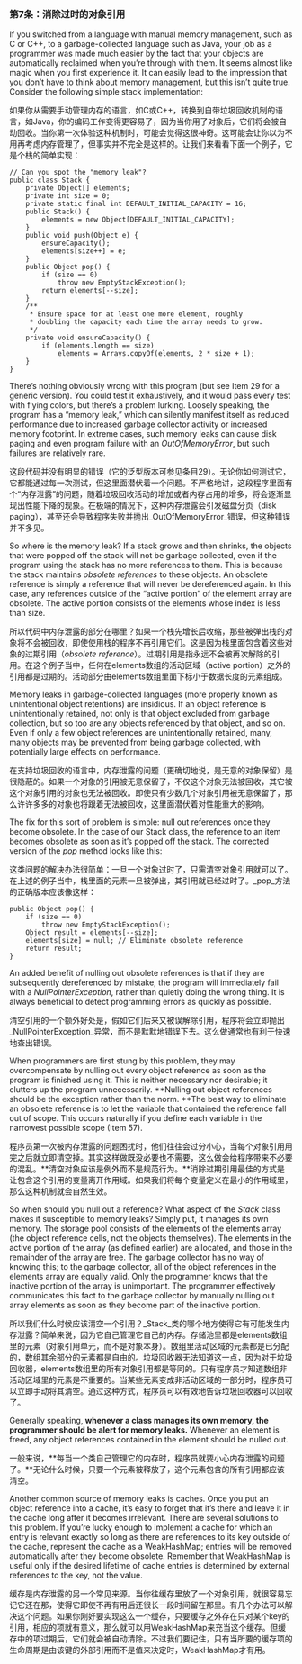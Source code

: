 ### 第7条：消除过时的对象引用

If you switched from a language with manual memory management, such as C or C++, to a garbage-collected language such as Java, your job as a programmer was made much easier by the fact that your objects are automatically reclaimed when you’re through with them. It seems almost like magic when you first experience it. It can easily lead to the impression that you don’t have to think about memory management, but this isn’t quite true. Consider the following simple stack implementation:

如果你从需要手动管理内存的语言，如C或C++，转换到自带垃圾回收机制的语言，如Java，你的编码工作变得更容易了，因为当你用了对象后，它们将会被自动回收。当你第一次体验这种机制时，可能会觉得这很神奇。这可能会让你以为不用再考虑内存管理了，但事实并不完全是这样的。让我们来看看下面一个例子，它是个栈的简单实现：

```
// Can you spot the "memory leak"?
public class Stack {
    private Object[] elements;
    private int size = 0;
    private static final int DEFAULT_INITIAL_CAPACITY = 16;
    public Stack() {
        elements = new Object[DEFAULT_INITIAL_CAPACITY];
    } 
    public void push(Object e) {
        ensureCapacity();
        elements[size++] = e;
    } 
    public Object pop() {
        if (size == 0)
            throw new EmptyStackException();
        return elements[--size];
    } 
    /**
     * Ensure space for at least one more element, roughly
     * doubling the capacity each time the array needs to grow.
     */
    private void ensureCapacity() {
        if (elements.length == size)
            elements = Arrays.copyOf(elements, 2 * size + 1);
    }
}
```

There’s nothing obviously wrong with this program \(but see Item 29 for a generic version\). You could test it exhaustively, and it would pass every test with flying colors, but there’s a problem lurking. Loosely speaking, the program has a “memory leak,” which can silently manifest itself as reduced performance due to increased garbage collector activity or increased memory footprint. In extreme cases, such memory leaks can cause disk paging and even program failure with an _OutOfMemoryError_, but such failures are relatively rare.

这段代码并没有明显的错误（它的泛型版本可参见条目29）。无论你如何测试它，它都能通过每一次测试，但这里面潜伏着一个问题。不严格地讲，这段程序里面有个“内存泄露”的问题，随着垃圾回收活动的增加或者内存占用的增多，将会逐渐显现出性能下降的现象。在极端的情况下，这种内存泄露会引发磁盘分页（disk paging），甚至还会导致程序失败并抛出_OutOfMemoryError_错误，但这种错误并不多见。

So where is the memory leak? If a stack grows and then shrinks, the objects that were popped off the stack will not be garbage collected, even if the program using the stack has no more references to them. This is because the stack maintains _obsolete references_ to these objects. An obsolete reference is simply a reference that will never be dereferenced again. In this case, any references outside of the “active portion” of the element array are obsolete. The active portion consists of the elements whose index is less than size.

所以代码中内存泄露的部分在哪里？如果一个栈先增长后收缩，那些被弹出栈的对象将不会被回收，即使使用栈的程序不再引用它们。这是因为栈里面包含着这些对象的过期引用（_obsolete reference_）。过期引用是指永远不会被再次解除的引用。在这个例子当中，任何在elements数组的活动区域（active portion）之外的引用都是过期的。活动部分由elements数组里面下标小于数据长度的元素组成。

Memory leaks in garbage-collected languages \(more properly known as unintentional object retentions\) are insidious. If an object reference is unintentionally retained, not only is that object excluded from garbage collection, but so too are any objects referenced by that object, and so on. Even if only a few object references are unintentionally retained, many, many objects may be prevented from being garbage collected, with potentially large effects on performance.

在支持垃圾回收的语言中，内存泄露的问题（更确切地说，是无意的对象保留）是很隐蔽的。如果一个对象的引用被无意保留了，不仅这个对象无法被回收，其它被这个对象引用的对象也无法被回收。即使只有少数几个对象引用被无意保留了，那么许许多多的对象也将跟着无法被回收，这里面潜伏着对性能重大的影响。

The fix for this sort of problem is simple: null out references once they become obsolete. In the case of our Stack class, the reference to an item becomes obsolete as soon as it’s popped off the stack. The corrected version of the _pop_ method looks like this:

这类问题的解决办法很简单：一旦一个对象过时了，只需清空对象引用就可以了。在上述的例子当中，栈里面的元素一旦被弹出，其引用就已经过时了。_pop_方法的正确版本应该像这样：

```
public Object pop() {
    if (size == 0)
        throw new EmptyStackException();
    Object result = elements[--size];
    elements[size] = null; // Eliminate obsolete reference
    return result;
}
```

An added benefit of nulling out obsolete references is that if they are subsequently dereferenced by mistake, the program will immediately fail with a _NullPointerException_, rather than quietly doing the wrong thing. It is always beneficial to detect programming errors as quickly as possible.

清空引用的一个额外好处是，假如它们后来又被误解除引用，程序将会立即抛出_NullPointerException_异常，而不是默默地错误下去。这么做通常也有利于快速地查出错误。

When programmers are first stung by this problem, they may overcompensate by nulling out every object reference as soon as the program is finished using it. This is neither necessary nor desirable; it clutters up the program unnecessarily. **Nulling out object references should be the exception rather than the norm. **The best way to eliminate an obsolete reference is to let the variable that contained the reference fall out of scope. This occurs naturally if you define each variable in the narrowest possible scope \(Item 57\).

程序员第一次被内存泄露的问题困扰时，他们往往会过分小心，当每个对象引用用完之后就立即清空掉。其实这样做既没必要也不需要，这么做会给程序带来不必要的混乱。**清空对象应该是例外而不是规范行为。**消除过期引用最佳的方式是让包含这个引用的变量离开作用域。如果我们将每个变量定义在最小的作用域里，那么这种机制就会自然生效。

So when should you null out a reference? What aspect of the _Stack_ class makes it susceptible to memory leaks? Simply put, it manages its own memory. The storage pool consists of the elements of the elements array \(the object reference cells, not the objects themselves\). The elements in the active portion of the array \(as defined earlier\) are allocated, and those in the remainder of the array are free. The garbage collector has no way of knowing this; to the garbage collector, all of the object references in the elements array are equally valid. Only the programmer knows that the inactive portion of the array is unimportant. The programmer effectively communicates this fact to the garbage collector by manually nulling out array elements as soon as they become part of the inactive portion.

所以我们什么时候应该清空一个引用？_Stack_类的哪个地方使得它有可能发生内存泄露？简单来说，因为它自己管理它自己的内存。存储池里都是elements数组里的元素（对象引用单元，而不是对象本身）。数组里活动区域的元素都是已分配的，数组其余部分的元素都是自由的。垃圾回收器无法知道这一点，因为对于垃圾回收器，elements数组里的所有对象引用都是等同的。只有程序员才知道数组非活动区域里的元素是不重要的。当某些元素变成非活动区域的一部分时，程序员可以立即手动将其清空。通过这种方式，程序员可以有效地告诉垃圾回收器可以回收了。

Generally speaking, **whenever a class manages its own memory, the programmer should be alert for memory leaks.** Whenever an element is freed, any object references contained in the element should be nulled out.

一般来说，**每当一个类自己管理它的内存时，程序员就要小心内存泄露的问题了。**无论什么时候，只要一个元素被释放了，这个元素包含的所有引用都应该清空。

Another common source of memory leaks is caches. Once you put an object reference into a cache, it’s easy to forget that it’s there and leave it in the cache long after it becomes irrelevant. There are several solutions to this problem. If you’re lucky enough to implement a cache for which an entry is relevant exactly so long as there are references to its key outside of the cache, represent the cache as a WeakHashMap; entries will be removed automatically after they become obsolete. Remember that WeakHashMap is useful only if the desired lifetime of cache entries is determined by external references to the key, not the value.

缓存是内存泄露的另一个常见来源。当你往缓存里放了一个对象引用，就很容易忘记它还在那，使得它即使不再有用后还很长一段时间留在那里。有几个办法可以解决这个问题。如果你刚好要实现这么一个缓存，只要缓存之外存在只对某个key的引用，相应的项就有意义，那么就可以用WeakHashMap来充当这个缓存。但缓存中的项过期后，它们就会被自动清除。不过我们要记住，只有当所要的缓存项的生命周期是由该键的外部引用而不是值来决定时，WeakHashMap才有用。



